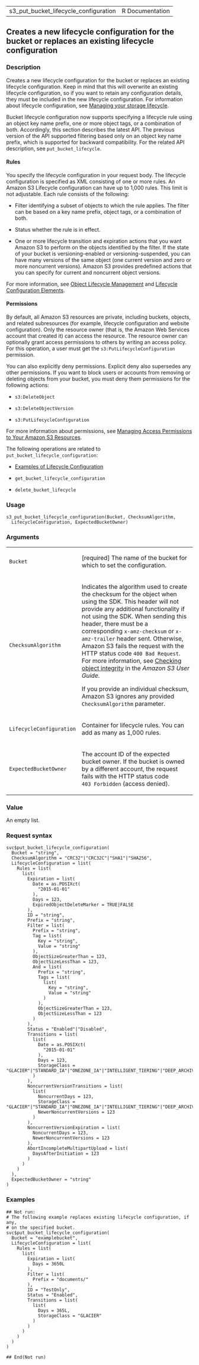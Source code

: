 <table style="width: 100%;">
<tbody>
<tr class="odd">
<td>s3_put_bucket_lifecycle_configuration</td>
<td style="text-align: right;">R Documentation</td>
</tr>
</tbody>
</table>

## Creates a new lifecycle configuration for the bucket or replaces an existing lifecycle configuration

### Description

Creates a new lifecycle configuration for the bucket or replaces an
existing lifecycle configuration. Keep in mind that this will overwrite
an existing lifecycle configuration, so if you want to retain any
configuration details, they must be included in the new lifecycle
configuration. For information about lifecycle configuration, see
[Managing your storage
lifecycle](https://docs.aws.amazon.com/AmazonS3/latest/userguide/object-lifecycle-mgmt.html).

Bucket lifecycle configuration now supports specifying a lifecycle rule
using an object key name prefix, one or more object tags, or a
combination of both. Accordingly, this section describes the latest API.
The previous version of the API supported filtering based only on an
object key name prefix, which is supported for backward compatibility.
For the related API description, see `put_bucket_lifecycle`.

#### Rules

You specify the lifecycle configuration in your request body. The
lifecycle configuration is specified as XML consisting of one or more
rules. An Amazon S3 Lifecycle configuration can have up to 1,000 rules.
This limit is not adjustable. Each rule consists of the following:

-   Filter identifying a subset of objects to which the rule applies.
    The filter can be based on a key name prefix, object tags, or a
    combination of both.

-   Status whether the rule is in effect.

-   One or more lifecycle transition and expiration actions that you
    want Amazon S3 to perform on the objects identified by the filter.
    If the state of your bucket is versioning-enabled or
    versioning-suspended, you can have many versions of the same object
    (one current version and zero or more noncurrent versions). Amazon
    S3 provides predefined actions that you can specify for current and
    noncurrent object versions.

For more information, see [Object Lifecycle
Management](https://docs.aws.amazon.com/AmazonS3/latest/userguide/object-lifecycle-mgmt.html)
and [Lifecycle Configuration
Elements](https://docs.aws.amazon.com/AmazonS3/latest/userguide/intro-lifecycle-rules.html).

#### Permissions

By default, all Amazon S3 resources are private, including buckets,
objects, and related subresources (for example, lifecycle configuration
and website configuration). Only the resource owner (that is, the Amazon
Web Services account that created it) can access the resource. The
resource owner can optionally grant access permissions to others by
writing an access policy. For this operation, a user must get the
`s3:PutLifecycleConfiguration` permission.

You can also explicitly deny permissions. Explicit deny also supersedes
any other permissions. If you want to block users or accounts from
removing or deleting objects from your bucket, you must deny them
permissions for the following actions:

-   `s3:DeleteObject`

-   `s3:DeleteObjectVersion`

-   `s3:PutLifecycleConfiguration`

For more information about permissions, see [Managing Access Permissions
to Your Amazon S3
Resources](https://docs.aws.amazon.com/AmazonS3/latest/userguide/s3-access-control.html).

The following operations are related to
`put_bucket_lifecycle_configuration`:

-   [Examples of Lifecycle
    Configuration](https://docs.aws.amazon.com/AmazonS3/latest/userguide/lifecycle-configuration-examples.html)

-   `get_bucket_lifecycle_configuration`

-   `delete_bucket_lifecycle`

### Usage

    s3_put_bucket_lifecycle_configuration(Bucket, ChecksumAlgorithm,
      LifecycleConfiguration, ExpectedBucketOwner)

### Arguments

<table>
<colgroup>
<col style="width: 35%" />
<col style="width: 65%" />
</colgroup>
<tbody>
<tr class="odd">
<td><code
id="s3_put_bucket_lifecycle_configuration_:_Bucket">Bucket</code></td>
<td><p>[required] The name of the bucket for which to set the
configuration.</p></td>
</tr>
<tr class="even">
<td><code
id="s3_put_bucket_lifecycle_configuration_:_ChecksumAlgorithm">ChecksumAlgorithm</code></td>
<td><p>Indicates the algorithm used to create the checksum for the
object when using the SDK. This header will not provide any additional
functionality if not using the SDK. When sending this header, there must
be a corresponding <code>x-amz-checksum</code> or
<code>x-amz-trailer</code> header sent. Otherwise, Amazon S3 fails the
request with the HTTP status code <code
style="white-space: pre;">⁠400 Bad Request⁠</code>. For more information,
see <a
href="https://docs.aws.amazon.com/AmazonS3/latest/userguide/checking-object-integrity.html">Checking
object integrity</a> in the <em>Amazon S3 User Guide</em>.</p>
<p>If you provide an individual checksum, Amazon S3 ignores any provided
<code>ChecksumAlgorithm</code> parameter.</p></td>
</tr>
<tr class="odd">
<td><code
id="s3_put_bucket_lifecycle_configuration_:_LifecycleConfiguration">LifecycleConfiguration</code></td>
<td><p>Container for lifecycle rules. You can add as many as 1,000
rules.</p></td>
</tr>
<tr class="even">
<td><code
id="s3_put_bucket_lifecycle_configuration_:_ExpectedBucketOwner">ExpectedBucketOwner</code></td>
<td><p>The account ID of the expected bucket owner. If the bucket is
owned by a different account, the request fails with the HTTP status
code <code style="white-space: pre;">⁠403 Forbidden⁠</code> (access
denied).</p></td>
</tr>
</tbody>
</table>

### Value

An empty list.

### Request syntax

    svc$put_bucket_lifecycle_configuration(
      Bucket = "string",
      ChecksumAlgorithm = "CRC32"|"CRC32C"|"SHA1"|"SHA256",
      LifecycleConfiguration = list(
        Rules = list(
          list(
            Expiration = list(
              Date = as.POSIXct(
                "2015-01-01"
              ),
              Days = 123,
              ExpiredObjectDeleteMarker = TRUE|FALSE
            ),
            ID = "string",
            Prefix = "string",
            Filter = list(
              Prefix = "string",
              Tag = list(
                Key = "string",
                Value = "string"
              ),
              ObjectSizeGreaterThan = 123,
              ObjectSizeLessThan = 123,
              And = list(
                Prefix = "string",
                Tags = list(
                  list(
                    Key = "string",
                    Value = "string"
                  )
                ),
                ObjectSizeGreaterThan = 123,
                ObjectSizeLessThan = 123
              )
            ),
            Status = "Enabled"|"Disabled",
            Transitions = list(
              list(
                Date = as.POSIXct(
                  "2015-01-01"
                ),
                Days = 123,
                StorageClass = "GLACIER"|"STANDARD_IA"|"ONEZONE_IA"|"INTELLIGENT_TIERING"|"DEEP_ARCHIVE"|"GLACIER_IR"
              )
            ),
            NoncurrentVersionTransitions = list(
              list(
                NoncurrentDays = 123,
                StorageClass = "GLACIER"|"STANDARD_IA"|"ONEZONE_IA"|"INTELLIGENT_TIERING"|"DEEP_ARCHIVE"|"GLACIER_IR",
                NewerNoncurrentVersions = 123
              )
            ),
            NoncurrentVersionExpiration = list(
              NoncurrentDays = 123,
              NewerNoncurrentVersions = 123
            ),
            AbortIncompleteMultipartUpload = list(
              DaysAfterInitiation = 123
            )
          )
        )
      ),
      ExpectedBucketOwner = "string"
    )

### Examples

    ## Not run: 
    # The following example replaces existing lifecycle configuration, if any,
    # on the specified bucket.
    svc$put_bucket_lifecycle_configuration(
      Bucket = "examplebucket",
      LifecycleConfiguration = list(
        Rules = list(
          list(
            Expiration = list(
              Days = 3650L
            ),
            Filter = list(
              Prefix = "documents/"
            ),
            ID = "TestOnly",
            Status = "Enabled",
            Transitions = list(
              list(
                Days = 365L,
                StorageClass = "GLACIER"
              )
            )
          )
        )
      )
    )

    ## End(Not run)
